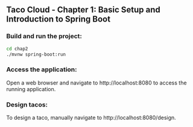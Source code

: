 ## Taco Cloud - Chapter 1: Basic Setup and Introduction to Spring Boot

### Build and run the project:
```bash
cd chap2
./mvnw spring-boot:run
```
### Access the application:
Open a web browser and navigate to http://localhost:8080 to access the running application.

### Design tacos:
To design a taco, manually navigate to http://localhost:8080/design.

